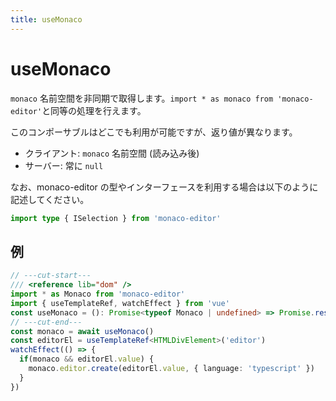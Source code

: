 ```yaml
---
title: useMonaco
---
```


# useMonaco
`monaco` 名前空間を非同期で取得します。`import * as monaco from 'monaco-editor'`と同等の処理を行えます。

このコンポーサブルはどこでも利用が可能ですが、返り値が異なります。
- クライアント: `monaco` 名前空間 (読み込み後)
- サーバー: 常に `null`

なお、monaco-editor の型やインターフェースを利用する場合は以下のように記述してください。
```ts
import type { ISelection } from 'monaco-editor'
```

## 例
```ts twoslash
// ---cut-start---
/// <reference lib="dom" />
import * as Monaco from 'monaco-editor'
import { useTemplateRef, watchEffect } from 'vue'
const useMonaco = (): Promise<typeof Monaco | undefined> => Promise.resolve(Monaco);
// ---cut-end---
const monaco = await useMonaco()
const editorEl = useTemplateRef<HTMLDivElement>('editor')
watchEffect(() => {
  if(monaco && editorEl.value) {
    monaco.editor.create(editorEl.value, { language: 'typescript' })
  }
})
```

